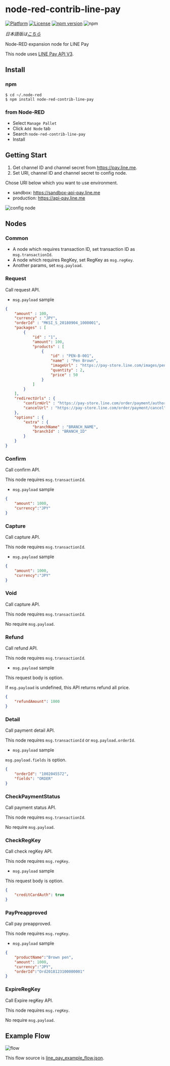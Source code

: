 # node-red-contrib-line-pay
[![Platform](https://img.shields.io/badge/platform-Node--RED-red)](https://nodered.org)
[![License](https://img.shields.io/badge/License-Apache%202.0-green.svg)](https://opensource.org/licenses/Apache-2.0)
[![npm version](https://badge.fury.io/js/node-red-contrib-line-pay.svg)](https://badge.fury.io/js/node-red-contrib-line-pay)
![npm](https://img.shields.io/npm/dt/node-red-contrib-line-pay.svg)

*日本語版は[こちら](https://github.com/Miura55/node-red-contrib-line-pay/blob/main/README_ja.md)*

Node-RED expansion node for LINE Pay

This node uses [LINE Pay API V3](https://pay.line.me/jp/developers/apis/onlineApis?locale=en_US).
## Install
### npm

```
$ cd ~/.node-red
$ npm install node-red-contrib-line-pay
```

### from Node-RED

- Select `Manage Pallet`
- Click `Add Node` tab
- Search `node-red-contrib-line-pay`
- Install

## Getting Start
1. Get channel ID and channel secret from https://pay.line.me.
2. Set URI, channel ID and channel secret to config node.
    
Chose URI below which you want to use environment. 
- sandbox: https://sandbox-api-pay.line.me
- production: https://api-pay.line.me

![config node](https://i.gyazo.com/82423633ff349ae092eb45d4a70be159.png)

## Nodes
### Common
- A node which requires transaction ID, set transaction ID as `msg.transactionId`.
- A node which requires RegKey, set RegKey as `msg.regKey`.     
- Another params, set `msg.payload`.
### Request
Call request API.

- `msg.payload` sample

```json
{
    "amount" : 100,
    "currency" : "JPY",
    "orderId" : "MKSI_S_20180904_1000001",
    "packages" : [
        {
            "id" : "1",
            "amount": 100,
            "products" : [
                {
                    "id" : "PEN-B-001",
                    "name" : "Pen Brown",
                    "imageUrl" : "https://pay-store.line.com/images/pen_brown.jpg",
                    "quantity" : 2,
                    "price" : 50
                }
            ]
        }
    ],
    "redirectUrls" : {
        "confirmUrl" : "https://pay-store.line.com/order/payment/authorize",
        "cancelUrl" : "https://pay-store.line.com/order/payment/cancel"
    },
    "options" : {
        "extra" : {
            "branchName" : "BRANCH_NAME",
            "branchId" : "BRANCH_ID"
        }
    }
}
```
### Confirm
Call confirm API.

This node requires `msg.transactionId`.

- `msg.payload` sample
```json
{
    "amount": 1000,
    "currency":"JPY" 
}
```

### Capture
Call capture API.

This node requires `msg.transactionId`.

- `msg.payload` sample
```json
{
    "amount": 1000,
    "currency":"JPY" 
}
```

### Void
Call capture API.

This node requires `msg.transactionId`.

No require `msg.payload`.

### Refund
Call refund API.

This node requires `msg.transactionId`.

- `msg.payload` sample

This request body is option.

If `msg.payload` is undefined, this API returns refund all price.

```json
{
    "refundAmount": 1000 
}
```

### Detail
Call payment detail API.

This node requires `msg.transactionId` or `msg.payload.orderId`.

- `msg.payload` sample

`msg.payload.fields` is option.

```json
{
    "orderId": "1002045572",
    "fields": "ORDER"
}
```

### CheckPaymentStatus
Call payment status API.

This node requires `msg.transactionId`.

No require `msg.payload`.
### CheckRegKey
Call check regKey API.

This node requires `msg.regKey`.

- `msg.payload` sample

This request body is option.

```json
{
    "creditCardAuth": true
}
```

### PayPreapproved
Call pay preapproved.

This node requires `msg.regKey`.

- `msg.payload` sample
```json
{
    "productName":"Brown pen", 
    "amount": 1000, 
    "currency":"JPY", 
    "orderId":"Ord2018123100000001"
}
```

### ExpireRegKey
Call Expire regKey API.

This node requires `msg.regKey`.

No require `msg.payload`.

## Example Flow

![flow](https://i.gyazo.com/223738ac3dc08ec93a977ee2534a35af.png)

This flow source is [line_pay_example_flow.json](https://raw.githubusercontent.com/Miura55/node-red-contrib-line-pay/main/examples/line_pay_example_flow.json).

